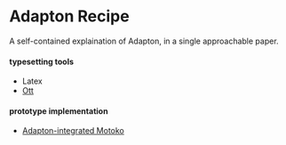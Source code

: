 # Adapton Recipe

A self-contained explaination of Adapton, in a single approachable paper.

#### typesetting tools
- Latex
- [Ott](https://github.com/ott-lang/ott)

#### prototype implementation
 - [Adapton-integrated Motoko](https://github.com/Adapton/fumola)

